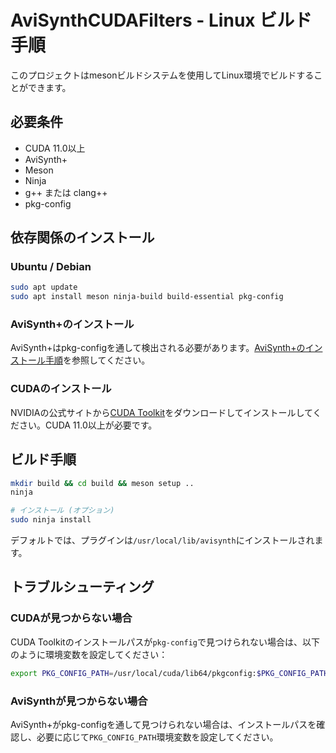 # AviSynthCUDAFilters - Linux ビルド手順

このプロジェクトはmesonビルドシステムを使用してLinux環境でビルドすることができます。

## 必要条件

- CUDA 11.0以上
- AviSynth+
- Meson
- Ninja
- g++ または clang++
- pkg-config

## 依存関係のインストール

### Ubuntu / Debian
```bash
sudo apt update
sudo apt install meson ninja-build build-essential pkg-config
```

### AviSynth+のインストール
AviSynth+はpkg-configを通して検出される必要があります。[AviSynth+のインストール手順](https://github.com/AviSynth/AviSynthPlus)を参照してください。

### CUDAのインストール
NVIDIAの公式サイトから[CUDA Toolkit](https://developer.nvidia.com/cuda-downloads)をダウンロードしてインストールしてください。CUDA 11.0以上が必要です。

## ビルド手順

```bash
mkdir build && cd build && meson setup ..
ninja

# インストール (オプション)
sudo ninja install
```

デフォルトでは、プラグインは`/usr/local/lib/avisynth`にインストールされます。

## トラブルシューティング

### CUDAが見つからない場合
CUDA Toolkitのインストールパスが`pkg-config`で見つけられない場合は、以下のように環境変数を設定してください：

```bash
export PKG_CONFIG_PATH=/usr/local/cuda/lib64/pkgconfig:$PKG_CONFIG_PATH
```

### AviSynthが見つからない場合
AviSynth+がpkg-configを通して見つけられない場合は、インストールパスを確認し、必要に応じて`PKG_CONFIG_PATH`環境変数を設定してください。 